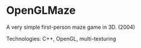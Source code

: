 OpenGLMaze
==========

A very simple first-person maze game in 3D. (2004)

Technologies: C++, OpenGL, multi-texturing
